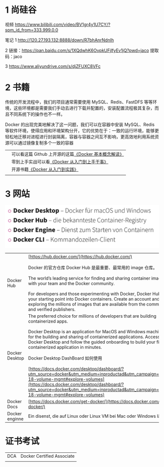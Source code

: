 
# 1 尚硅谷

视频 
https://www.bilibili.com/video/BV1gr4y1U7CY/?spm_id_from=333.999.0.0

笔记 
1
http://120.27.193.132:8888/down/R7bhAnrNdnIh

2
链接：https://pan.baidu.com/s/1XQdwhK6OvpkUFjlfyEv1jQ?pwd=jaco 
提取码：jaco

3
https://www.aliyundrive.com/s/djZFUXC8VFc



# 2 书籍

传统的开发流程中，我们的项目通常需要使用 MySQL、Redis、FastDFS 等等环境，这些环境都是需要我们手动去进行下载并配置的，安装配置流程极其复杂，而且不同系统下的操作也不一样。

Docker 的出现完美地解决了这一问题，我们可以在容器中安装 MySQL、Redis 等软件环境，使得应用和环境架构分开，它的优势在于：一致的运行环境，能够更轻松地迁移对进程进行封装隔离，容器与容器之间互不影响，更高效地利用系统资源可以通过镜像复制多个一致的容器

|   |   |
|---|---|
||可以看这篇 Github 上开源的这篇[《Docker 基本概念解读》](https://link.zhihu.com/?target=https%3A//snailclimb.gitee.io/javaguide/%23/docs/tools/Docker)|
||零到上手实战可以看[《Docker 从入门到上手干事》](https://link.zhihu.com/?target=https%3A//snailclimb.gitee.io/javaguide/%23/docs/tools/Docker%25E4%25BB%258E%25E5%2585%25A5%25E9%2597%25A8%25E5%2588%25B0%25E5%25AE%259E%25E6%2588%2598)|
||开源书籍[《Docker 从入门到实践》](https://link.zhihu.com/?target=https%3A//yeasy.gitbook.io/docker_practice/introduction/why)|
|||


# 3 网站

![](image/Pasted%20image%2020240207135300.png)

|   |   |
|---|---|
|Docker Hub|[https://hub.docker.com/](https://hub.docker.com/)<br><br>Docker 的官方仓库 Docker Hub 是最重要、最常用的 image 仓库。<br><br>The world’s leading service for finding and sharing container images with your team and the Docker community.<br><br>For developers and those experimenting with Docker, Docker Hub is your starting point into Docker containers. Create an account and start exploring the millions of images that are available from the community and verified publishers.|
|Docker Desktop|The preferred choice for millions of developers that are building containerized apps.<br><br>Docker Desktop is an application for MacOS and Windows machines for the building and sharing of containerized applications. Access Docker Desktop and follow the guided onboarding to build your first containerized application in minutes.<br><br>Docker Desktop DashBoard 如何使用<br><br>[https://docs.docker.com/desktop/dashboard/?utm_source=docker&utm_medium=inproductad&utm_campaign=totw-18-volume-mgmt#explore-volumes](https://docs.docker.com/desktop/dashboard/?utm_source=docker&utm_medium=inproductad&utm_campaign=totw-18-volume-mgmt#explore-volumes)|
|Docker Docs|[https://docs.docker.com/get-docker/](https://docs.docker.com/get-docker/)|
|Docker enginne|Ein disenst, die auf Linux oder Linux VM bei Mac oder Windows läuft|



# 证书考试

|   |   |
|---|---|
|DCA|Docker Certified Associate|
|||
